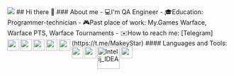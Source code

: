 <img src="https://drive.google.com/file/d/1mgxytUCKgWkhttcWlVZCmf3OrJ0ZDLl-/view?usp=sharing">
## Hi there 👋
### About me
- 💻I'm QA Engineer
- 🎓Education: Programmer-technician
- 🎮Past place of work: My.Games Warface, Warface PTS, Warface Tournaments
- ✉️How to reach me: [Telegram](https://t.me/MakeyStar)
#### Languages and Tools:

<img align="left" alt="" width="26px" src="https://starchenkov.pro/qa-guru/img/skills/Intelij_IDEA.svg">
<img align="left" alt="" width="26px" src="https://starchenkov.pro/qa-guru/img/skills/Java.svg">
<img align="left" alt="" width="26px" src="https://starchenkov.pro/qa-guru/img/skills/Selenium.svg">
<img align="left" alt="" width="26px" src="https://starchenkov.pro/qa-guru/img/skills/Selenide.svg">
<img align="left" alt="" width="26px" src="https://starchenkov.pro/qa-guru/img/skills/Jira.svg">
<img align="left" alt="" width="26px" src="https://starchenkov.pro/qa-guru/img/skills/Gradle.svg">
<img align="left" alt="" width="26px" src="https://starchenkov.pro/qa-guru/img/skills/JUnit5.svg">
<img align="left" alt="Intelij_IDEA" width="50px" src="https://blog.knoldus.com/wp-content/uploads/2020/01/TESTNG.png">
<img align="left" alt="" width="26px" src="https://starchenkov.pro/qa-guru/img/skills/Github.svg">

